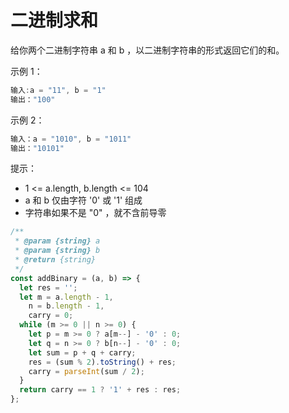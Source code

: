 # 二进制求和

给你两个二进制字符串 a 和 b ，以二进制字符串的形式返回它们的和。

示例 1：

```js
输入:a = "11", b = "1"
输出："100"
```

示例 2：

```js
输入：a = "1010", b = "1011"
输出："10101"
```

提示：

- 1 <= a.length, b.length <= 104
- a 和 b 仅由字符 '0' 或 '1' 组成
- 字符串如果不是 "0" ，就不含前导零

```js
/**
 * @param {string} a
 * @param {string} b
 * @return {string}
 */
const addBinary = (a, b) => {
  let res = '';
  let m = a.length - 1,
    n = b.length - 1,
    carry = 0;
  while (m >= 0 || n >= 0) {
    let p = m >= 0 ? a[m--] - '0' : 0;
    let q = n >= 0 ? b[n--] - '0' : 0;
    let sum = p + q + carry;
    res = (sum % 2).toString() + res;
    carry = parseInt(sum / 2);
  }
  return carry == 1 ? '1' + res : res;
};
```
